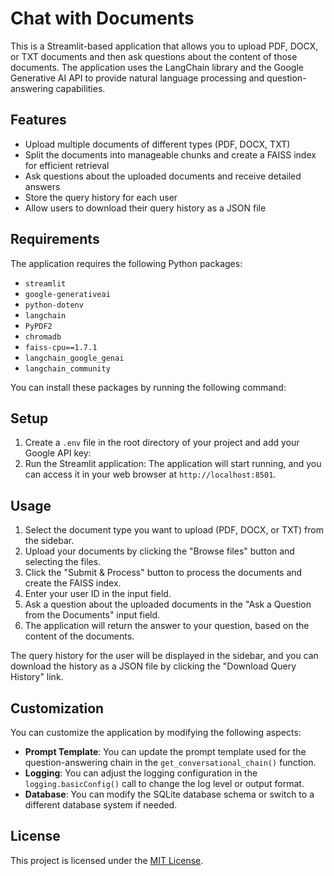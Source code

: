 # Chat with Documents
This is a Streamlit-based application that allows you to upload PDF, DOCX, or TXT documents and then ask questions about the content of those documents. The application uses the LangChain library and the Google Generative AI API to provide natural language processing and question-answering capabilities.

## Features

- Upload multiple documents of different types (PDF, DOCX, TXT)
- Split the documents into manageable chunks and create a FAISS index for efficient retrieval
- Ask questions about the uploaded documents and receive detailed answers
- Store the query history for each user
- Allow users to download their query history as a JSON file

## Requirements

The application requires the following Python packages:

- `streamlit`
- `google-generativeai`
- `python-dotenv`
- `langchain`
- `PyPDF2`
- `chromadb`
- `faiss-cpu==1.7.1`
- `langchain_google_genai`
- `langchain_community`

You can install these packages by running the following command:
## Setup

1. Create a `.env` file in the root directory of your project and add your Google API key:
2. Run the Streamlit application:
The application will start running, and you can access it in your web browser at `http://localhost:8501`.

## Usage

1. Select the document type you want to upload (PDF, DOCX, or TXT) from the sidebar.
2. Upload your documents by clicking the "Browse files" button and selecting the files.
3. Click the "Submit & Process" button to process the documents and create the FAISS index.
4. Enter your user ID in the input field.
5. Ask a question about the uploaded documents in the "Ask a Question from the Documents" input field.
6. The application will return the answer to your question, based on the content of the documents.

The query history for the user will be displayed in the sidebar, and you can download the history as a JSON file by clicking the "Download Query History" link.

## Customization

You can customize the application by modifying the following aspects:

- **Prompt Template**: You can update the prompt template used for the question-answering chain in the `get_conversational_chain()` function.
- **Logging**: You can adjust the logging configuration in the `logging.basicConfig()` call to change the log level or output format.
- **Database**: You can modify the SQLite database schema or switch to a different database system if needed.

## License

This project is licensed under the [MIT License](LICENSE).

